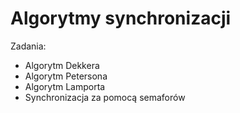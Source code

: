 # Algorytmy synchronizacji

Zadania:
* Algorytm Dekkera
* Algorytm Petersona
* Algorytm Lamporta
* Synchronizacja za pomocą semaforów